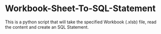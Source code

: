 # Workbook-Sheet-To-SQL-Statement
This is a python script that will take the specified Workbook (.xlsb) file, read the content and create an SQL Statement.
